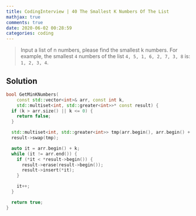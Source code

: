 ```yaml
---
title: CodingInterview | 40 The Smallest K Numbers Of The List
mathjax: true
comments: true
date: 2020-06-02 00:28:59
categories: coding
---
```


> Input a list of n numbers, please find the smallest k numbers.
> For example, the smallest `4` numbers of the list `4, 5, 1, 6, 2, 7, 3, 8` is:
> `1, 2, 3, 4`.

<!-- more -->

## Solution
```C++
bool GetMinKNumbers(
    const std::vector<int>& arr, const int k,
    std::multiset<int, std::greater<int>>* const result) {
  if (k > arr.size() || k <= 0) {
    return false;
  }

  std::multiset<int, std::greater<int>> tmp(arr.begin(), arr.begin() + k);
  result->swap(tmp);

  auto it = arr.begin() + k;
  while (it != arr.end()) {
    if (*it < *result->begin()) {
      result->erase(result->begin());
      result->insert(*it);
    }

    it++;
  }

  return true;
}
```
